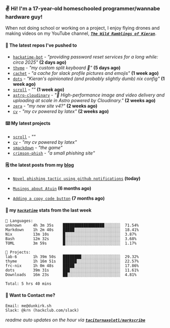 ### ✌️ Hi! I'm a 17-year-old homeschooled programmer/wannabe hardware guy!

When not doing school or working on a project, I enjoy flying drones and making videos on my YouTube channel, [**_`The Wild Ramblings of Kieran`_**](https://youtube.com/@kieran.rambles).

#### 👷 The latest repos I've pushed to

- [`hackatime-bot`](https://github.com/taciturnaxolotl/hackatime-bot) - _"providing password reset services for a long while: circa 2025"_ **(2 days ago)**
- [`thyme`](https://github.com/taciturnaxolotl/thyme) - _"my custom split keyboard 🫶"_ **(5 days ago)**
- [`cachet`](https://github.com/taciturnaxolotl/cachet) - _"a cache for slack profile pictures and emojis"_ **(1 week ago)**
- [`dots`](https://github.com/taciturnaxolotl/dots) - _"Kieran's opinionated (and probably slightly dumb) nix config"_ **(1 week ago)**
- [`scroll`](https://github.com/taciturnaxolotl/scroll) - _""_ **(1 week ago)**
- [`astro-cloudinary`](https://github.com/cloudinary-community/astro-cloudinary) - _"🚀 High-performance image and video delivery and uploading at scale in Astro powered by Cloudinary."_ **(2 weeks ago)**
- [`zera`](https://github.com/taciturnaxolotl/zera) - _"my new site v4?"_ **(2 weeks ago)**
- [`cv`](https://github.com/taciturnaxolotl/cv) - _"my cv powered by latex"_ **(2 weeks ago)**

#### ⌨️ My latest projects

- [`scroll`](https://github.com/taciturnaxolotl/scroll) - _""_
- [`cv`](https://github.com/taciturnaxolotl/cv) - _"my cv powered by latex"_
- [`smackdown`](https://github.com/taciturnaxolotl/smackdown) - _"the game"_
- [`crimson-phish`](https://github.com/taciturnaxolotl/crimson-phish) - _"a small phishing site"_

#### 🗒️ the latest posts from my [blog](https://dunkirk.sh)

- [`Novel phishing tactic using github notifications`](https://dunkirk.sh/blog/github-phishing/) **(today)**

- [`Musings about Atuin`](https://dunkirk.sh/blog/atuin/) **(6 months ago)**

- [`Adding a copy code button`](https://dunkirk.sh/blog/adding-a-copy-button/) **(7 months ago)**



#### 📡 my [_`hackatime`_](https://waka.hackclub.com) stats from the last week

```text
💾 Languages:
unknown     4h 3m 35s    ██████████████████░░░░░░░  71.54%
Markdown    1h 2m 40s    █████░░░░░░░░░░░░░░░░░░░░  18.41%
Nix         13m 10s      █░░░░░░░░░░░░░░░░░░░░░░░░  3.87%
Bash        12m 32s      █░░░░░░░░░░░░░░░░░░░░░░░░  3.68%
TOML        3m 59s       █░░░░░░░░░░░░░░░░░░░░░░░░  1.17%

💼 Projects:
lab-6       1h 39m 50s   ████████░░░░░░░░░░░░░░░░░  29.32%
thyme       1h 16m 51s   ██████░░░░░░░░░░░░░░░░░░░  22.57%
frc-nix     1h 0m 48s    █████░░░░░░░░░░░░░░░░░░░░  17.86%
dots        39m 31s      ███░░░░░░░░░░░░░░░░░░░░░░  11.61%
Downloads   16m 23s      ██░░░░░░░░░░░░░░░░░░░░░░░  4.81%

Total: 5 hrs 40 mins
```

#### 📮 Want to Contact me?

```text
Email: me@dunkirk.sh
Slack: @krn (hackclub.com/slack)
```

_readme auto updates on the hour via [**`taciturnaxolotl/markscribe`**](https://github.com/taciturnaxolotl/markscribe)_
